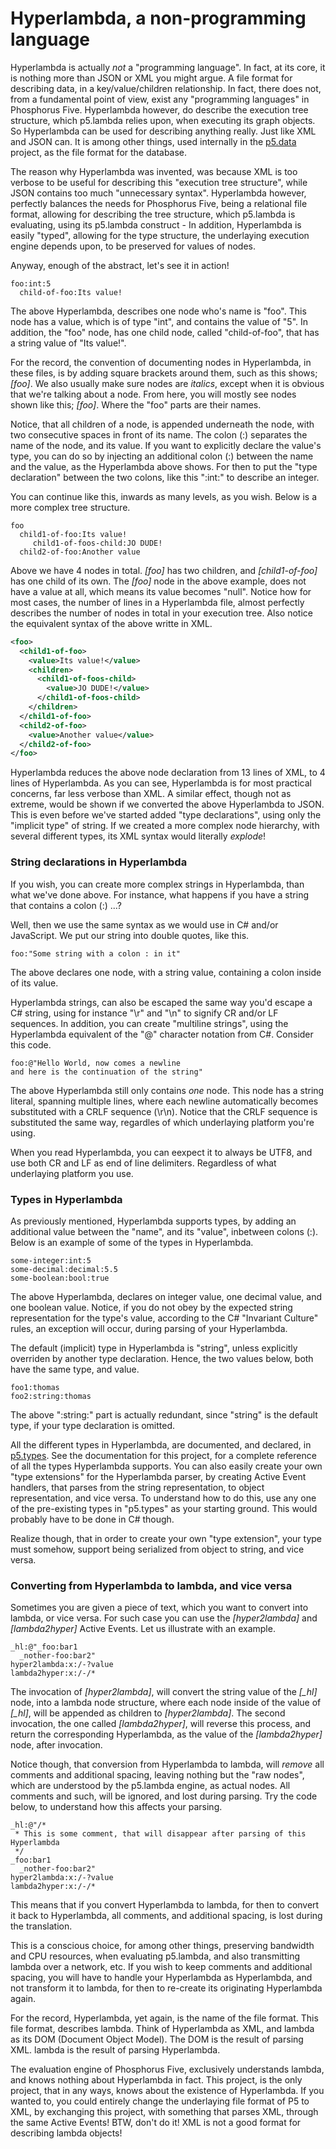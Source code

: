 Hyperlambda, a non-programming language
========

Hyperlambda is actually _not_ a "programming language". In fact, at its core, it is nothing more than JSON or XML you might argue. 
A file format for describing data, in a key/value/children relationship. In fact, there does not, from a fundamental point of view, 
exist any "programming languages" in Phosphorus Five. Hyperlambda however, do describe the execution tree structure, which p5.lambda
relies upon, when executing its graph objects. So Hyperlambda can be used for describing anything really. Just like XML and JSON can.
It is among other things, used internally in the [p5.data](/plugins/p5.data/) project, as the file format for the database.

The reason why Hyperlambda was invented, was because XML is too verbose to be useful for describing this "execution tree structure",
while JSON contains too much "unnecessary syntax". Hyperlambda however, perfectly balances the needs for Phosphorus Five, being a relational
file format, allowing for describing the tree structure, which p5.lambda is evaluating, using its p5.lambda construct - In addition, Hyperlambda
is easily "typed", allowing for the type structure, the underlaying execution engine depends upon, to be preserved for values of nodes.

Anyway, enough of the abstract, let's see it in action!

```
foo:int:5
  child-of-foo:Its value!
```

The above Hyperlambda, describes one node who's name is "foo". This node has a value, which is of type "int", and contains the value of "5".
In addition, the "foo" node, has one child node, called "child-of-foo", that has a string value of "Its value!".

For the record, the convention of documenting nodes in Hyperlambda, in these files, is by adding square brackets around them, such as this 
shows; *[foo]*. We also usually make sure nodes are *italics*, except when it is obvious that we're talking about a node. From here, you will
mostly see nodes shown like this; *[foo]*. Where the "foo" parts are their names.

Notice, that all children of a node, is appended underneath the node, with two consecutive spaces in front of its name. The colon (:) separates
the name of the node, and its value. If you want to explicitly declare the value's type, you can do so by injecting an additional colon (:) 
between the name and the value, as the Hyperlambda above shows. For then to put the "type declaration" between the two colons, like this ":int:" 
to describe an integer.

You can continue like this, inwards as many levels, as you wish. Below is a more complex tree structure.

```
foo
  child1-of-foo:Its value!
     child1-of-foos-child:JO DUDE!
  child2-of-foo:Another value
```

Above we have 4 nodes in total. *[foo]* has two children, and *[child1-of-foo]* has one child of its own. The *[foo]* node in the above example, 
does not have a value at all, which means its value becomes "null". Notice how for most cases, the number of lines in a Hyperlambda file, 
almost perfectly describes the number of nodes in total in your execution tree. Also notice the equivalent syntax of the above writte in XML.

```xml
<foo>
  <child1-of-foo>
    <value>Its value!</value>
    <children>
      <child1-of-foos-child>
        <value>JO DUDE!</value>
      </child1-of-foos-child>
    </children>
  </child1-of-foo>
  <child2-of-foo>
    <value>Another value</value>
  </child2-of-foo>
</foo>
```

Hyperlambda reduces the above node declaration from 13 lines of XML, to 4 lines of Hyperlambda. As you can see, Hyperlambda is for most 
practical concerns, far less verbose than XML. A similar effect, though not as extreme, would be shown if we converted the above Hyperlambda
to JSON. This is even before we've started added "type declarations", using only the "implicit type" of string. If we created a more
complex node hierarchy, with several different types, its XML syntax would literally _explode_!

### String declarations in Hyperlambda

If you wish, you can create more complex strings in Hyperlambda, than what we've done above. For instance, what happens if you have a string
that contains a colon (:) ...?

Well, then we use the same syntax as we would use in C# and/or JavaScript. We put our string into double quotes, like this.

```
foo:"Some string with a colon : in it"
```

The above declares one node, with a string value, containing a colon inside of its value.

Hyperlambda strings, can also be escaped the same way you'd escape a C# string, using for instance "\r" and "\n" to signify CR and/or LF sequences.
In addition, you can create "multiline strings", using the Hyperlambda equivalent of the "@" character notation from C#. Consider this code.

```
foo:@"Hello World, now comes a newline
and here is the continuation of the string"
```

The above Hyperlambda still only contains _one_ node. This node has a string literal, spanning multiple lines, where each newline automatically 
becomes substituted with a CRLF sequence (\r\n). Notice that the CRLF sequence is substituted the same way, regardles of which underlaying
platform you're using.

When you read Hyperlambda, you can eexpect it to always be UTF8, and use both CR and LF as end of line delimiters. Regardless of what underlaying 
platform you use.

### Types in Hyperlambda

As previously mentioned, Hyperlambda supports types, by adding an additional value between the "name", and its "value", inbetween colons (:).
Below is an example of some of the types in Hyperlambda.

```
some-integer:int:5
some-decimal:decimal:5.5
some-boolean:bool:true
```

The above Hyperlambda, declares on integer value, one decimal value, and one boolean value. Notice, if you do not obey by the expected string
representation for the type's value, according to the C# "Invariant Culture" rules, an exception will occur, during parsing of your Hyperlambda.

The default (implicit) type in Hyperlambda is "string", unless explicitly overriden by another type declaration. Hence, the two values below, 
both have the same type, and value.

```
foo1:thomas
foo2:string:thomas
```

The above ":string:" part is actually redundant, since "string" is the default type, if your type declaration is omitted.

All the different types in Hyperlambda, are documented, and declared, in [p5.types](/plugins/p5.types/). See the documentation for this project, for
a complete reference of all the types Hyperlambda supports. You can also easily create your own "type extensions" for the Hyperlambda parser, 
by creating Active Event handlers, that parses from the string representation, to object representation, and vice versa. To understand how to do 
this, use any one of the pre-existing types in "p5.types" as your starting ground. This would probably have to be done in C# though.

Realize though, that in order to create your own "type extension", your type must somehow, support being serialized from object to string, 
and vice versa.

### Converting from Hyperlambda to lambda, and vice versa

Sometimes you are given a piece of text, which you want to convert into lambda, or vice versa. For such case you can use the *[hyper2lambda]*
and *[lambda2hyper]* Active Events. Let us illustrate with an example.

```
_hl:@"_foo:bar1
  _nother-foo:bar2"
hyper2lambda:x:/-?value
lambda2hyper:x:/-/*
```

The invocation of *[hyper2lambda]*, will convert the string value of the *[_hl]* node, into a lambda node structure, where each node inside 
of the value of *[_hl]*, will be appended as children to *[hyper2lambda]*. The second invocation, the one called *[lambda2hyper]*, will reverse 
this process, and return the corresponding Hyperlambda, as the value of the *[lambda2hyper]* node, after invocation.

Notice though, that conversion from Hyperlambda to lambda, will _remove_ all comments and additional spacing, leaving nothing but the "raw nodes",
which are understood by the p5.lambda engine, as actual nodes. All comments and such, will be ignored, and lost during parsing. Try the code
below, to understand how this affects your parsing.

```
_hl:@"/*
 * This is some comment, that will disappear after parsing of this Hyperlambda
 */
_foo:bar1
  _nother-foo:bar2"
hyper2lambda:x:/-?value
lambda2hyper:x:/-/*
```

This means that if you convert Hyperlambda to lambda, for then to convert it back to Hyperlambda, all comments, and additional spacing, is
lost during the translation.

This is a conscious choice, for among other things, preserving bandwidth and CPU resources, when evaluating p5.lambda, and also transmitting
lambda over a network, etc. If you wish to keep comments and additional spacing, you will have to handle your Hyperlambda as Hyperlambda, and not
transform it to lambda, for then to re-create its originating Hyperlambda again.

For the record, Hyperlambda, yet again, is the name of the file format. This file format, describes lambda. Think of Hyperlambda as XML, and lambda
as its DOM (Document Object Model). The DOM is the result of parsing XML. lambda is the result of parsing Hyperlambda.

The evaluation engine of Phosphorus Five, exclusively understands lambda, and knows nothing about Hyperlambda in fact. This project, is the only project,
that in any ways, knows about the existence of Hyperlambda. If you wanted to, you could entirely change the underlaying file format of P5 to XML, by exchanging
this project, with something that parses XML, through the same Active Events! BTW, don't do it! XML is not a good format for describing lambda objects!






